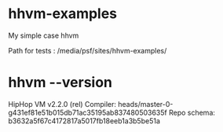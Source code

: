 hhvm-examples
=============
My simple case hhvm


Path for tests : /media/psf/sites/hhvm-examples/

# hhvm --version
HipHop VM v2.2.0 (rel)
Compiler: heads/master-0-g431ef81e51b015db71ac35195ab837480503635f
Repo schema: b3632a5f67c4172817a5017fb18eeb1a3b5be51a
